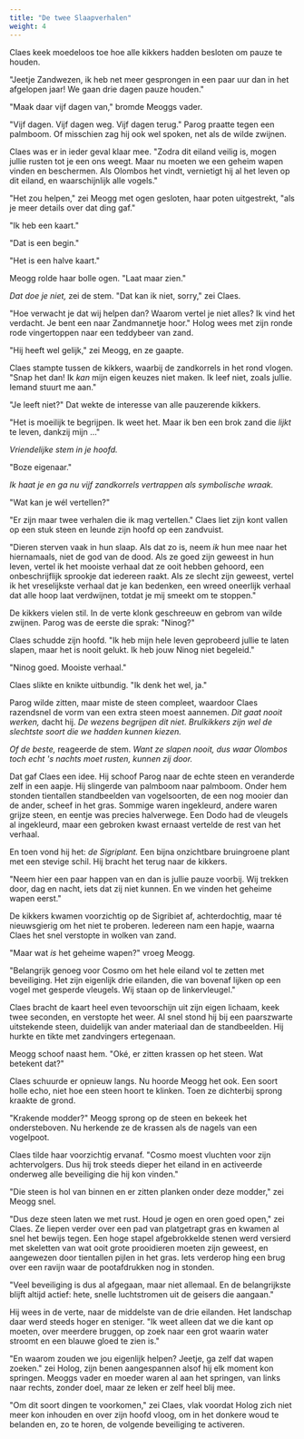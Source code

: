 ```yaml
---
title: "De twee Slaapverhalen"
weight: 4
---
```


Claes keek moedeloos toe hoe alle kikkers hadden besloten om pauze te houden.

"Jeetje Zandwezen, ik heb net meer gesprongen in een paar uur dan in het afgelopen jaar! We gaan drie dagen pauze houden."

"Maak daar vijf dagen van," bromde Meoggs vader.

"Vijf dagen. Vijf dagen weg. Vijf dagen terug." Parog praatte tegen een palmboom. Of misschien zag hij ook wel spoken, net als de wilde zwijnen. 

Claes was er in ieder geval klaar mee. "Zodra dit eiland veilig is, mogen jullie rusten tot je een ons weegt. Maar nu moeten we een geheim wapen vinden en beschermen. Als Olombos het vindt, vernietigt hij al het leven op dit eiland, en waarschijnlijk alle vogels."

"Het zou helpen," zei Meogg met ogen gesloten, haar poten uitgestrekt, "als je meer details over dat ding gaf."

"Ik heb een kaart."

"Dat is een begin."

"Het is een halve kaart."

Meogg rolde haar bolle ogen. "Laat maar zien."

_Dat doe je niet,_ zei de stem. "Dat kan ik niet, sorry," zei Claes.

"Hoe verwacht je dat wij helpen dan? Waarom vertel je niet alles? Ik vind het verdacht. Je bent een naar Zandmannetje hoor." Holog wees met zijn ronde rode vingertoppen naar een teddybeer van zand. 

"Hij heeft wel gelijk," zei Meogg, en ze gaapte.

Claes stampte tussen de kikkers, waarbij de zandkorrels in het rond vlogen. "Snap het dan! Ik _kan_ mijn eigen keuzes niet maken. Ik leef niet, zoals jullie. Iemand stuurt me aan."

"Je leeft niet?" Dat wekte de interesse van alle pauzerende kikkers.

"Het is moeilijk te begrijpen. Ik weet het. Maar ik ben een brok zand die _lijkt_ te leven, dankzij mijn ..." 

_Vriendelijke stem in je hoofd._ 

"Boze eigenaar."

_Ik haat je en ga nu vijf zandkorrels vertrappen als symbolische wraak._

"Wat kan je wél vertellen?"

"Er zijn maar twee verhalen die ik mag vertellen." Claes liet zijn kont vallen op een stuk steen en leunde zijn hoofd op een zandvuist. 

"Dieren sterven vaak in hun slaap. Als dat zo is, neem _ik_ hun mee naar het hiernamaals, niet de god van de dood. Als ze goed zijn geweest in hun leven, vertel ik het mooiste verhaal dat ze ooit hebben gehoord, een onbeschrijflijk sprookje dat iedereen raakt. Als ze slecht zijn geweest, vertel ik het vreselijkste verhaal dat je kan bedenken, een wreed oneerlijk verhaal dat alle hoop laat verdwijnen, totdat je mij smeekt om te stoppen."

De kikkers vielen stil. In de verte klonk geschreeuw en gebrom van wilde zwijnen. Parog was de eerste die sprak: "Ninog?"

Claes schudde zijn hoofd. "Ik heb mijn hele leven geprobeerd jullie te laten slapen, maar het is nooit gelukt. Ik heb jouw Ninog niet begeleid."

"Ninog goed. Mooiste verhaal." 

Claes slikte en knikte uitbundig. "Ik denk het wel, ja."

Parog wilde zitten, maar miste de steen compleet, waardoor Claes razendsnel de vorm van een extra steen moest aannemen. _Dit gaat nooit werken,_ dacht hij. _De wezens begrijpen dit niet. Brulkikkers zijn wel de slechtste soort die we hadden kunnen kiezen._

_Of de beste,_ reageerde de stem. _Want ze slapen nooit, dus waar Olombos toch echt 's nachts moet rusten, kunnen zij door._

Dat gaf Claes een idee. Hij schoof Parog naar de echte steen en veranderde zelf in een aapje. Hij slingerde van palmboom naar palmboom. Onder hem stonden tientallen standbeelden van vogelsoorten, de een nog mooier dan de ander, scheef in het gras. Sommige waren ingekleurd, andere waren grijze steen, en eentje was precies halverwege. Een Dodo had de vleugels al ingekleurd, maar een gebroken kwast ernaast vertelde de rest van het verhaal.

En toen vond hij het: _de Sigriplant._ Een bijna onzichtbare bruingroene plant met een stevige schil. Hij bracht het terug naar de kikkers.

"Neem hier een paar happen van en dan is jullie pauze voorbij. Wij trekken door, dag en nacht, iets dat zij niet kunnen. En we vinden het geheime wapen eerst."

De kikkers kwamen voorzichtig op de Sigribiet af, achterdochtig, maar té nieuwsgierig om het niet te proberen. Iedereen nam een hapje, waarna Claes het snel verstopte in wolken van zand.

"Maar wat _is_ het geheime wapen?" vroeg Meogg.

"Belangrijk genoeg voor Cosmo om het hele eiland vol te zetten met beveiliging. Het zijn eigenlijk drie eilanden, die van bovenaf lijken op een vogel met gesperde vleugels. Wij staan op de linkervleugel."

Claes bracht de kaart heel even tevoorschijn uit zijn eigen lichaam, keek twee seconden, en verstopte het weer. Al snel stond hij bij een paarszwarte uitstekende steen, duidelijk van ander materiaal dan de standbeelden. Hij hurkte en tikte met zandvingers ertegenaan.

Meogg schoof naast hem. "Oké, er zitten krassen op het steen. Wat betekent dat?"

Claes schuurde er opnieuw langs. Nu hoorde Meogg het ook. Een soort holle echo, niet hoe een steen hoort te klinken. Toen ze dichterbij sprong kraakte de grond.

"Krakende modder?" Meogg sprong op de steen en bekeek het ondersteboven. Nu herkende ze de krassen als de nagels van een vogelpoot. 

Claes tilde haar voorzichtig ervanaf. "Cosmo moest vluchten voor zijn achtervolgers. Dus hij trok steeds dieper het eiland in en activeerde onderweg alle beveiliging die hij kon vinden."

"Die steen is hol van binnen en er zitten planken onder deze modder," zei Meogg snel. 

"Dus deze steen laten we met rust. Houd je ogen en oren goed open," zei Claes. Ze liepen verder over een pad van platgetrapt gras en kwamen al snel het bewijs tegen. Een hoge stapel afgebrokkelde stenen werd versierd met skeletten van wat ooit grote prooidieren moeten zijn geweest, en aangewezen door tientallen pijlen in het gras. Iets verderop hing een brug over een ravijn waar de pootafdrukken nog in stonden.

"Veel beveiliging is dus al afgegaan, maar niet allemaal. En de belangrijkste blijft altijd actief: hete, snelle luchtstromen uit de geisers die aangaan."

Hij wees in de verte, naar de middelste van de drie eilanden. Het landschap daar werd steeds hoger en steniger. "Ik weet alleen dat we die kant op moeten, over meerdere bruggen, op zoek naar een grot waarin water stroomt en een blauwe gloed te zien is."

"En waarom zouden we jou eigenlijk helpen? Jeetje, ga zelf dat wapen zoeken." zei Holog, zijn benen aangespannen alsof hij elk moment kon springen. Meoggs vader en moeder waren al aan het springen, van links naar rechts, zonder doel, maar ze leken er zelf heel blij mee.

"Om dit soort dingen te voorkomen," zei Claes, vlak voordat Holog zich niet meer kon inhouden en over zijn hoofd vloog, om in het donkere woud te belanden en, zo te horen, de volgende beveiliging te activeren.